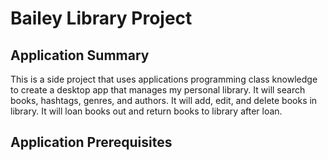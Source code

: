 # Bailey Library Project
## Application Summary
This is a side project that uses applications programming class knowledge to create a desktop app that manages my personal library.  It will search books, hashtags, genres, and authors.  It will add, edit, and delete books in library. It will loan books out and return books to library after loan.
## Application Prerequisites
